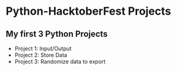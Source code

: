 # Python-HacktoberFest Projects

## My first 3 Python Projects
- Project 1: Input/Output
- Project 2: Store Data
- Project 3: Randomize data to export
